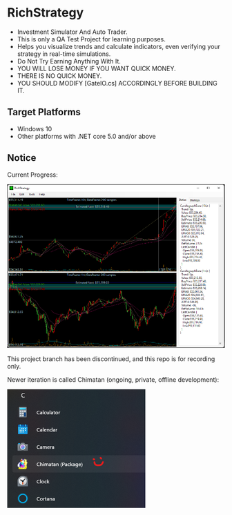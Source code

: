 # RichStrategy
- Investment Simulator And Auto Trader.
- This is only a QA Test Project for learning purposes.
- Helps you visualize trends and calculate indicators, even verifying your strategy in real-time simulations.
- Do Not Try Earning Anything With It.
- YOU WILL LOSE MONEY IF YOU WANT QUICK MONEY.
- THERE IS NO QUICK MONEY.
- YOU SHOULD MODIFY [GateIO.cs] ACCORDINGLY BEFORE BUILDING IT.

## Target Platforms
- Windows 10
- Other platforms with .NET core 5.0 and/or above

## Notice
Current Progress:

![RichStrategy](./img/RS.png)

This project branch has been discontinued, and this repo is for recording only.

Newer iteration is called Chimatan (ongoing, private, offline development):

![Chimatan](./img/Chimatan.png)
